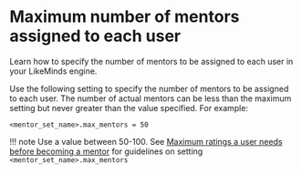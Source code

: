 # Maximum number of mentors assigned to each user

Learn how to specify the number of mentors to be assigned to each user in your LikeMinds engine.

Use the following setting to specify the number of mentors to be assigned to each user. The number of actual mentors can be less than the maximum setting but never greater than the value specified. For example:

```
<mentor_set_name>.max_mentors = 50
```

!!! note 
    Use a value between 50-100. See [Maximum ratings a user needs before becoming a mentor](pzn_max_ratings_become_mentor.md) for guidelines on setting `<mentor_set_name>.max_mentors`


